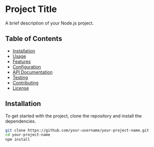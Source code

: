 # Project Title

A brief description of your Node.js project.

## Table of Contents

- [Installation](#installation)
- [Usage](#usage)
- [Features](#features)
- [Configuration](#configuration)
- [API Documentation](#api-documentation)
- [Testing](#testing)
- [Contributing](#contributing)
- [License](#license)

## Installation

To get started with the project, clone the repository and install the dependencies.

```bash
git clone https://github.com/your-username/your-project-name.git
cd your-project-name
npm install
